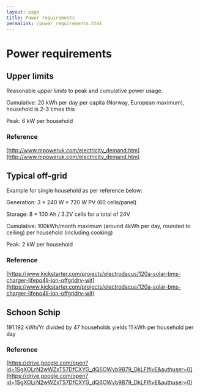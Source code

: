 ```yaml
---
layout: page
title: Power requirements
permalink: /power_requirements.html
---
```

# Power requirements

## Upper limits

Reasonable _upper limits_ to peak and cumulative power usage.

Cumulative: 20 kWh per day per capita (Norway, European maximum), household is 2-3 times this

Peak: 6 kW per household

### Reference
[http://www.mpoweruk.com/electricity_demand.htm](http://www.mpoweruk.com/electricity_demand.htm)



## Typical off-grid

Example for single household as per reference below:

Generation: 3 * 240 W = 720 W PV (60 cells/panel)

Storage: 8 * 100 Ah / 3.2V cells for a total of 24V

Cumulative: 100kWh/month maximum (around 4kWh per day, rounded to ceiling) per household (including cooking)

Peak: 2 kW per household

### Reference

[https://www.kickstarter.com/projects/electrodacus/120a-solar-bms-charger-lifepo4li-ion-offgridrv-wit](https://www.kickstarter.com/projects/electrodacus/120a-solar-bms-charger-lifepo4li-ion-offgridrv-wit)



## Schoon Schip

191.192 kWh/Yr divided by 47 households yields 11 kWh per household per day

### Reference

[https://drive.google.com/open?id=1SgXOLrN2wWZxT57DfCXYG_dQ6OWyb9B79_DkLFIfivE&authuser=0](https://drive.google.com/open?id=1SgXOLrN2wWZxT57DfCXYG_dQ6OWyb9B79_DkLFIfivE&authuser=0)
